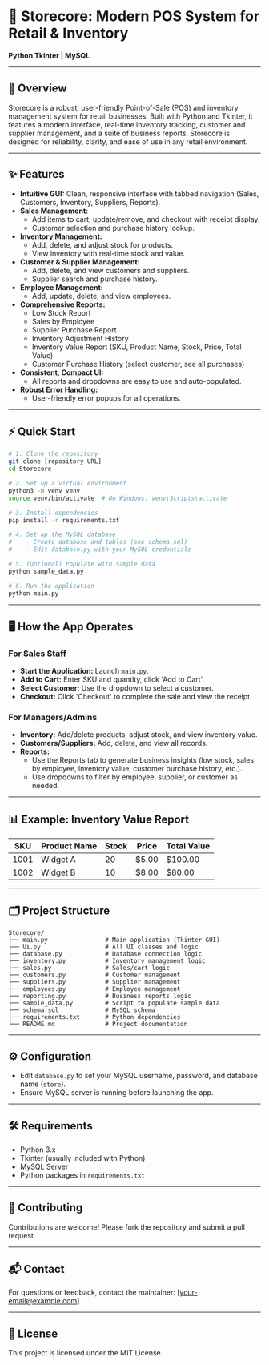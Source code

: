 # 🚀 Storecore: Modern POS System for Retail & Inventory

**Python Tkinter | MySQL**

---

## 📝 Overview

Storecore is a robust, user-friendly Point-of-Sale (POS) and inventory management system for retail businesses. Built with Python and Tkinter, it features a modern interface, real-time inventory tracking, customer and supplier management, and a suite of business reports. Storecore is designed for reliability, clarity, and ease of use in any retail environment.

---

## ✨ Features

- **Intuitive GUI:** Clean, responsive interface with tabbed navigation (Sales, Customers, Inventory, Suppliers, Reports).
- **Sales Management:**
  - Add items to cart, update/remove, and checkout with receipt display.
  - Customer selection and purchase history lookup.
- **Inventory Management:**
  - Add, delete, and adjust stock for products.
  - View inventory with real-time stock and value.
- **Customer & Supplier Management:**
  - Add, delete, and view customers and suppliers.
  - Supplier search and purchase history.
- **Employee Management:**
  - Add, update, delete, and view employees.
- **Comprehensive Reports:**
  - Low Stock Report
  - Sales by Employee
  - Supplier Purchase Report
  - Inventory Adjustment History
  - Inventory Value Report (SKU, Product Name, Stock, Price, Total Value)
  - Customer Purchase History (select customer, see all purchases)
- **Consistent, Compact UI:**
  - All reports and dropdowns are easy to use and auto-populated.
- **Robust Error Handling:**
  - User-friendly error popups for all operations.

---

## ⚡ Quick Start

```bash
# 1. Clone the repository
git clone [repository URL]
cd Storecore

# 2. Set up a virtual environment
python3 -m venv venv
source venv/bin/activate  # On Windows: venv\Scripts\activate

# 3. Install dependencies
pip install -r requirements.txt

# 4. Set up the MySQL database
#    - Create database and tables (see schema.sql)
#    - Edit database.py with your MySQL credentials

# 5. (Optional) Populate with sample data
python sample_data.py

# 6. Run the application
python main.py
```

---

## 🖥️ How the App Operates

### For Sales Staff
- **Start the Application:** Launch `main.py`.
- **Add to Cart:** Enter SKU and quantity, click 'Add to Cart'.
- **Select Customer:** Use the dropdown to select a customer.
- **Checkout:** Click 'Checkout' to complete the sale and view the receipt.

### For Managers/Admins
- **Inventory:** Add/delete products, adjust stock, and view inventory value.
- **Customers/Suppliers:** Add, delete, and view all records.
- **Reports:**
  - Use the Reports tab to generate business insights (low stock, sales by employee, inventory value, customer purchase history, etc.).
  - Use dropdowns to filter by employee, supplier, or customer as needed.

---

## 📊 Example: Inventory Value Report

| SKU      | Product Name   | Stock | Price   | Total Value |
|----------|---------------|-------|---------|-------------|
| 1001     | Widget A       |  20   | $5.00   | $100.00     |
| 1002     | Widget B       |  10   | $8.00   | $80.00      |

---

## 🗂️ Project Structure

```
Storecore/
├── main.py                # Main application (Tkinter GUI)
├── Ui.py                  # All UI classes and logic
├── database.py            # Database connection logic
├── inventory.py           # Inventory management logic
├── sales.py               # Sales/cart logic
├── customers.py           # Customer management
├── suppliers.py           # Supplier management
├── employees.py           # Employee management
├── reporting.py           # Business reports logic
├── sample_data.py         # Script to populate sample data
├── schema.sql             # MySQL schema
├── requirements.txt       # Python dependencies
└── README.md              # Project documentation
```

---

## ⚙️ Configuration

- Edit `database.py` to set your MySQL username, password, and database name (`store`).
- Ensure MySQL server is running before launching the app.

---

## 🛠️ Requirements

- Python 3.x
- Tkinter (usually included with Python)
- MySQL Server
- Python packages in `requirements.txt`

---

## 🤝 Contributing

Contributions are welcome! Please fork the repository and submit a pull request.

---

## 📬 Contact

For questions or feedback, contact the maintainer: [your-email@example.com]

---

## 📝 License

This project is licensed under the MIT License.